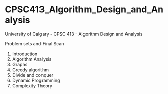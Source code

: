 # CPSC413_Algorithm_Design_and_Analysis

University of Calgary - CPSC 413 - Algorithm Design and Analysis

Problem sets and Final Scan

1. Introduction
2. Algorithm Analysis
3. Graphs
4. Greedy algorithm
5. Divide and conquer
6. Dynamic Programming
7. Complexity Theory
